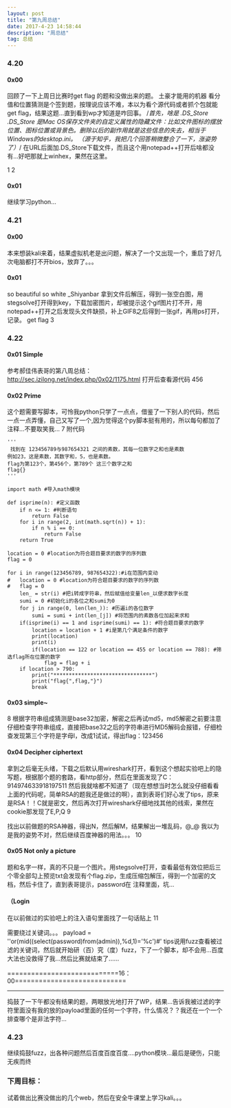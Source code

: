 ```yaml
---
layout: post
title: "第九周总结"
date: 2017-4-23 14:58:44
description: "周总结"
tag: 总结
---
```



### 4.20

#### 0x00 
回顾了一下上周日比赛时get flag 的题和没做出来的题。
土豪才能用的机器
看分值和位置猜测是个签到题，按理说应该不难，本以为看个源代码或者抓个包就能get flag，结果这题...直到看到wp才知道是咋回事。
/*首先，啥是 .DS_Store 
.DS_Store 是Mac OS保存文件夹的自定义属性的隐藏文件：比如文件图标的摆放位置、图标位置或背景色。删除以后的副作用就是这些信息的失去，相当于Windows的desktop.ini。
（源于知乎，我把几个回答稍微整合了一下，涨姿势了）*/
在URL后面加.DS_Store下载文件，而且这个用notepad++打开后啥都没有...好吧那就上winhex，果然在这里。

1
2

#### 0x01
继续学习python...

### 4.21
#### 0x00
本来想装kali来着，结果虚拟机老是出问题，解决了一个又出现一个，重启了好几次电脑都打不开bios，放弃了。。。

#### 0x01
so beautiful so white  _Shiyanbar
拿到文件后解压，得到一张空白图，用stegsolve打开得到key，下载加密图片，却被提示这个gif图片打不开，用notepad++打开之后发现头文件缺损，补上GIF8之后得到一张gif，再用ps打开，记录。
get flag
3
### 4.22
#### 0x01 Simple
参考郝佳伟表哥的第八周总结：http://sec.izilong.net/index.php/0x02/1175.html
打开后查看源代码
456
#### 0x02 Prime
这个题需要写脚本，可怜我python只学了一点点，借鉴了一下别人的代码，然后一点一点弄懂，自己又写了一个,因为觉得这个py脚本挺有用的，所以每句都加了注释...不要取笑我...
7
附代码

```
'''
 找到在 123456789与987654321 之间的素数，其每一位数字之和也是素数
例如23，这是素数，其数字和，5，也是素数。
flag为第123个，第456个，第789个 这三个数字之和
flag{}
'''

import math #导入math模块

def isprime(n): #定义函数
	if n <= 1: #判断语句
		return False
	for i in range(2, int(math.sqrt(n)) + 1):
		if n % i == 0:
			return False
	return True

location = 0 #location为符合题目要求的数字的序列数
flag = 0

for i in range(123456789, 987654322):#i在范围内变动
#	location = 0 #location为符合题目要求的数字的序列数
#	flag = 0
	len_ = str(i) #把i转成字符串，然后赋值给变量len_以便求数字长度
	sumi = 0 #初始化i的各位之和sumi为0
	for j in range(0, len(len_)): #历遍i的各位数字
		sumi = sumi + int(len_[j]) #将范围内的素数各位加起来求和
	if(isprime(i) == 1 and isprime(sumi) == 1): #符合题目要求的数字
		location = location + 1 #i是第几个满足条件的数字
		print(location)
		print(i)
		if(location == 122 or location == 455 or location == 788): #筛选flag所在位置的数字
			flag = flag + i
	if location > 790: 
		print("********************************")
		print("flag{",flag,"}")
		break
```

#### 0x03 simple~
8
根据字符串组成猜测是base32加密，解密之后再试md5，md5解密之前要注意仔细检查字符串组成，直接把base32之后的字符串进行MD5解码会报错，仔细检查发现第三个字符是字母l，改成1试试，得出flag：123456

#### 0x04 Decipher ciphertext
拿到之后毫无头绪，下载之后默认用wireshark打开，看到这个想起实验吧上的隐写题，根据那个题的套路，看http部分，然后在里面发现了C：914974633918197511
然后我就啥都不知道了（现在想想当时怎么就没仔细看看上面的代码呢，简单RSA的题我还是做过的啊），直到表哥们好心发了tips，原来是RSA！！C就是密文，然后再次打开wireshark仔细地找其他的线索，果然在cookie那发现了E,P,Q
9

找出以前做题的RSA神器，得出N，然后解M，结果解出一堆乱码，@_@ 我以为是我的姿势不对，然后继续百度神器的用法。。。
10

#### 0x05 Not only a picture
题和名字一样，真的不只是一个图片。用stegsolve打开，查看最低有效位把后三个零全部勾上预览txt会发现有个flag.zip，生成压缩包解压，得到一个加密的文档，然后卡住了，直到表哥提示，password在
注释里面，坑...

#### （Login
在以前做过的实验吧上的注入语句里面找了一句话贴上
11

需要绕过关键词。。。
payload = '\'or(mid((select(password)from(admin)),%d,1)=\'%c\')#'
tips说用fuzz查看被过滤的关键词，然后就开始研（百）究（度）fuzz，下了一个脚本，却不会用...百度大法也没救得了我...然后比赛就结束了......

============================16：00============================

---

捣鼓了一下午都没有结果的题，两眼放光地打开了WP，结果...告诉我被过滤的字符里面没有我的放的payload里面的任何一个字符，什么情况？？我还在一个一个排查哪个是非法字符...

### 4.23
继续捣鼓fuzz，出各种问题然后百度百度百度....python模块...最后是硬伤，只能无疾而终



### 下周目标：
试着做出比赛没做出的几个web，然后在安全牛课堂上学习kali。。。





